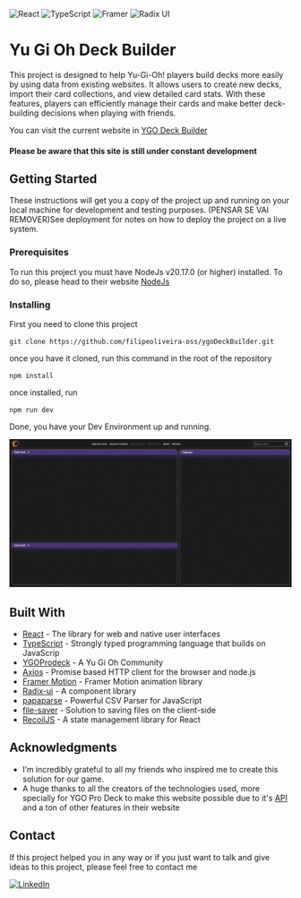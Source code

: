 ![React](https://img.shields.io/badge/react-%2320232a.svg?style=for-the-badge&logo=react&logoColor=%2361DAFB) ![TypeScript](https://img.shields.io/badge/typescript-%23007ACC.svg?style=for-the-badge&logo=typescript&logoColor=white) ![Framer](https://img.shields.io/badge/Framer-black?style=for-the-badge&logo=framer&logoColor=blue) ![Radix UI](https://img.shields.io/badge/radix%20ui-161618.svg?style=for-the-badge&logo=radix-ui&logoColor=white)

# Yu Gi Oh Deck Builder

This project is designed to help Yu-Gi-Oh! players build decks more easily by using data from existing websites. It allows users to create new decks, import their card collections, and view detailed card stats. With these features, players can efficiently manage their cards and make better deck-building decisions when playing with friends.

You can visit the current website in [YGO Deck Builder](https://ygodeckbuildercoheso.netlify.app/)

#### Please be aware that this site is still under constant development

## Getting Started

These instructions will get you a copy of the project up and running on your local machine for development and testing purposes. (PENSAR SE VAI REMOVER)See deployment for notes on how to deploy the project on a live system.

### Prerequisites

To run this project you must have NodeJs v20.17.0 (or higher) installed. To do so, please head to their website [NodeJs](https://nodejs.org/)

### Installing

First you need to clone this project

```
git clone https://github.com/filipeoliveira-oss/ygoDeckBuilder.git
```

once you have it cloned, run this command in the root of the repository

```
npm install
```

once installed, run

```
npm run dev
```

Done, you have your Dev Environment up and running.

![screenshot](./public/main.png)

## Built With

* [React](https://react.dev/) - The library for web and native user interfaces
* [TypeScript](https://www.typescriptlang.org/) - Strongly typed programming language that builds on JavaScrip
* [YGOProdeck](https://ygoprodeck.com/) - A Yu Gi Oh Community
* [Axios](https://axios-http.com/) - Promise based HTTP client for the browser and node.js
* [Framer Motion](https://www.framer.com/motion/) - Framer Motion animation library
* [Radix-ui](https://www.radix-ui.com/primitives) - A component library
* [papaparse](https://www.papaparse.com/) -  Powerful CSV Parser for JavaScript
* [file-saver](https://github.com/eligrey/FileSaver.js#readme) - Solution to saving files on the client-side
* [RecoilJS](https://recoiljs.org/) - A state management library for React

## Acknowledgments

* I’m incredibly grateful to all my friends who inspired me to create this solution for our game.
* A huge thanks to all the creators of the technologies used, more specially for YGO Pro Deck to make this website possible due to it's [API](https://ygoprodeck.com/api-guide/) and a ton of other features in their website

## Contact

If this project helped you in any way or if you just want to talk and give ideas to this project, please feel free to contact me

[![LinkedIn](https://img.shields.io/badge/LinkedIn-Profile-blue?logo=linkedin&logoColor=white)](https://www.linkedin.com/in/filipeoliveirasilva/)

